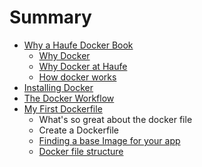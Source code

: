 # Summary

* [Why a Haufe Docker Book](README.md)
   * [Why Docker](why_docker.md)
   * [Why Docker at Haufe](why_docker_at_haufe.md)
   * [How docker works](how_docker_works.md)
* [Installing Docker](installing_docker.md)
* [The Docker Workflow](the_suggested_docker_haufe_workflow.md)
* [My First Dockerfile](docker_command_reference.md)
   * What's so great about the docker file
   * Create a Dockerfile
   * [Finding a base Image for your app](finding_a_base_image_for_your_app.md)
   * [Docker file structure](docker_file_structure.md)

